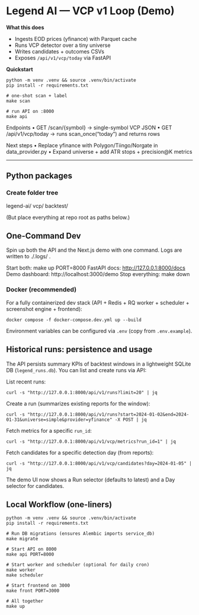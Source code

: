 # Legend AI — VCP v1 Loop (Demo)

**What this does**
- Ingests EOD prices (yfinance) with Parquet cache
- Runs VCP detector over a tiny universe
- Writes candidates + outcomes CSVs
- Exposes `/api/v1/vcp/today` via FastAPI

**Quickstart**
```
python -m venv .venv && source .venv/bin/activate
pip install -r requirements.txt

# one-shot scan + label
make scan

# run API on :8000
make api
```

Endpoints
	•	GET /scan/{symbol} → single-symbol VCP JSON
	•	GET /api/v1/vcp/today → runs scan_once(“today”) and returns rows

Next steps
	•	Replace yfinance with Polygon/Tiingo/Norgate in data_provider.py
	•	Expand universe + add ATR stops + precision@K metrics

---

## Python packages

### Create folder tree

legend-ai/
vcp/
backtest/

 (But place everything at repo root as paths below.)

## One-Command Dev

Spin up both the API and the Next.js demo with one command. Logs are written to ./.logs/ .

Start both: make up PORT=8000
FastAPI docs: http://127.0.0.1:8000/docs
Demo dashboard: http://localhost:3000/demo
Stop everything: make down

### Docker (recommended)

For a fully containerized dev stack (API + Redis + RQ worker + scheduler + screenshot engine + frontend):

```
docker compose -f docker-compose.dev.yml up --build
```

Environment variables can be configured via `.env` (copy from `.env.example`).

## Historical runs: persistence and usage

The API persists summary KPIs of backtest windows in a lightweight SQLite DB (`legend_runs.db`). You can list and create runs via API:

List recent runs:

```
curl -s "http://127.0.0.1:8000/api/v1/runs?limit=20" | jq
```

Create a run (summarizes existing reports for the window):

```
curl -s "http://127.0.0.1:8000/api/v1/runs?start=2024-01-02&end=2024-01-31&universe=simple&provider=yfinance" -X POST | jq
```

Fetch metrics for a specific `run_id`:

```
curl -s "http://127.0.0.1:8000/api/v1/vcp/metrics?run_id=1" | jq
```

Fetch candidates for a specific detection day (from reports):

```
curl -s "http://127.0.0.1:8000/api/v1/vcp/candidates?day=2024-01-05" | jq
```

The demo UI now shows a Run selector (defaults to latest) and a Day selector for candidates.

## Local Workflow (one-liners)

```
python -m venv .venv && source .venv/bin/activate
pip install -r requirements.txt

# Run DB migrations (ensures Alembic imports service_db)
make migrate

# Start API on 8000
make api PORT=8000

# Start worker and scheduler (optional for daily cron)
make worker
make scheduler

# Start frontend on 3000
make front PORT=3000

# All together
make up
```
